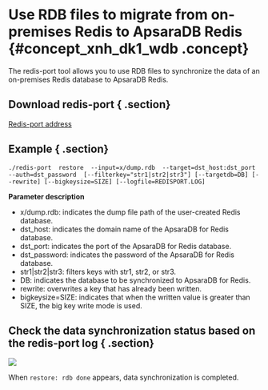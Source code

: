 # Use RDB files to migrate from on-premises Redis to ApsaraDB Redis {#concept_xnh_dk1_wdb .concept}

The redis-port tool allows you to use RDB files to synchronize the data of an on-premises Redis database to ApsaraDB Redis.

## Download redis-port { .section}

[Redis-port address](http://docs-aliyun.cn-hangzhou.oss.aliyun-inc.com/assets/attach/85829/cn_zh/1533199526614/redis-port%282%29)

## Example { .section}

```
./redis-port  restore  --input=x/dump.rdb  --target=dst_host:dst_port   --auth=dst_password  [--filterkey="str1|str2|str3"] [--targetdb=DB] [--rewrite] [--bigkeysize=SIZE] [--logfile=REDISPORT.LOG]
```

**Parameter description**

-   x/dump.rdb: indicates the dump file path of the user-created Redis database.
-   dst\_host: indicates the domain name of the ApsaraDB for Redis database.
-   dst\_port: indicates the port of the ApsaraDB for Redis database.
-   dst\_password: indicates the password of the ApsaraDB for Redis database.
-   str1|str2|str3: filters keys with str1, str2, or str3.
-   DB: indicates the database to be synchronized to ApsaraDB for Redis.
-   rewrite: overwrites a key that has already been written.
-   bigkeysize=SIZE: indicates that when the written value is greater than SIZE, the big key write mode is used.

## Check the data synchronization status based on the redis-port log { .section}

![](http://static-aliyun-doc.oss-cn-hangzhou.aliyuncs.com/assets/img/3158/15439933662802_en-US.png)

When `restore: rdb done` appears, data synchronization is completed.

